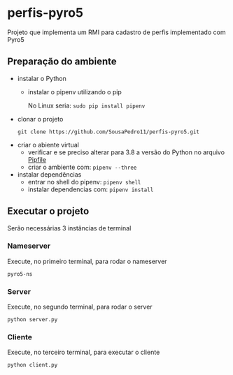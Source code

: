# perfis-pyro5
Projeto que implementa um RMI para cadastro de perfis implementado com Pyro5

## Preparação do ambiente
* instalar o Python
  * instalar o pipenv utilizando o pip
    
    No Linux seria: ```sudo pip install pipenv```
* clonar o projeto
    ```shell
    git clone https://github.com/SousaPedro11/perfis-pyro5.git
    ```
* criar o abiente virtual
  * verificar e se preciso alterar para 3.8 a versão do Python no arquivo [Pipfile](Pipfile)
  * criar o ambiente com: ```pipenv --three```
* instalar dependências
  * entrar no shell do pipenv: ```pipenv shell```
  * instalar dependencias com: ```pipenv install```
    
## Executar o projeto
Serão necessárias 3 instâncias de terminal
### Nameserver
Execute, no primeiro terminal, para rodar o nameserver
```shell
pyro5-ns
```
### Server
Execute, no segundo terminal, para rodar o server
```shell
python server.py
```
### Cliente
Execute, no terceiro terminal, para executar o cliente
```shell
python client.py
```
